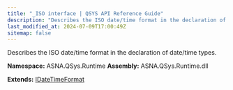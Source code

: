 ```yaml
---
title: "_ISO interface | QSYS API Reference Guide"
description: "Describes the ISO date/time format in the declaration of date/time types. "
last_modified_at: 2024-07-09T17:00:49Z
sitemap: false
---
```


Describes the ISO date/time format in the declaration of date/time types.

**Namespace:** ASNA.QSys.Runtime
**Assembly:** ASNA.QSys.Runtime.dll

**Extends:** [IDateTimeFormat](/reference/runtime/qsys-runtime/i-date-time-format.html)
<br>
<br>
